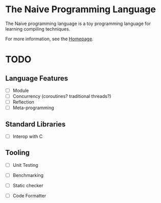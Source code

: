 # The Naive Programming Language

The Naive programming language is a toy programming language for learning compiling techniques.

For more information, see the [Homepage](naive-lang.github.io).

# TODO

## Language Features

- [ ] Module
- [ ] Concurrency (coroutines? traditional threads?)
- [ ] Reflection
- [ ] Meta-programming

## Standard Libraries

- [ ] Interop with C

## Tooling

- [ ] Unit Testing
- [ ] Benchmarking
- [ ] Static checker
- [ ] Code Formatter

